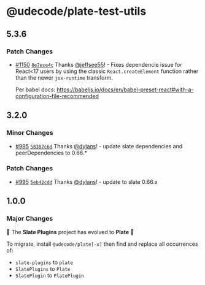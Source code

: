 # @udecode/plate-test-utils

## 5.3.6

### Patch Changes

- [#1150](https://github.com/udecode/plate/pull/1150) [`8e7ece4c`](https://github.com/udecode/plate/commit/8e7ece4ceb48d5715e9a6c33fb6fb9b1f1e2b9f0) Thanks [@jeffsee55](https://github.com/jeffsee55)! - Fixes dependencie issue for React<17 users by using the classic `React.createElement` function rather than the newer `jsx-runtime` transform.

  Per babel docs: https://babeljs.io/docs/en/babel-preset-react#with-a-configuration-file-recommended

## 3.2.0

### Minor Changes

- [#995](https://github.com/udecode/plate/pull/995) [`58387c6d`](https://github.com/udecode/plate/commit/58387c6d34e86be7880999b40a9105b6178f4ce4) Thanks [@dylans](https://github.com/dylans)! - update slate dependencies and peerDependencies to 0.66.\*

### Patch Changes

- [#995](https://github.com/udecode/plate/pull/995) [`5eb42cdd`](https://github.com/udecode/plate/commit/5eb42cdd47db4fd41936420b86b0bf7df9a8aa09) Thanks [@dylans](https://github.com/dylans)! - update to slate 0.66.x

## 1.0.0

### Major Changes

🎉 The **Slate Plugins** project has evolved to **Plate** 🎉

To migrate, install `@udecode/plate[-x]` then find and replace all
occurrences of:

- `slate-plugins` to `plate`
- `SlatePlugins` to `Plate`
- `SlatePlugin` to `PlatePlugin`
